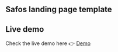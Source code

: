 ## Safos landing page template

## Live demo

Check the live demo here 👉️ [Demo](https://safos.us/)



